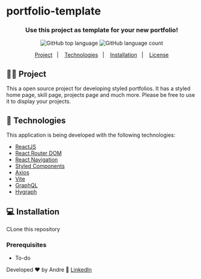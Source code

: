# portfolio-template

<h3 align="center">
  Use this project as template for your new portfolio! 
</h3>

<p align="center">
  <img alt="GitHub top language" src="https://img.shields.io/github/languages/top/Andre2553/portfolio-template">
  
  <img alt="GitHub language count" src="https://img.shields.io/github/languages/count/Andre2553/portfolio-template">
</p>

<p align="center">
  <a href="#%EF%B8%8F-project">Project</a>&nbsp;&nbsp;&nbsp;|&nbsp;&nbsp;&nbsp;
  <a href="#-technologies">Technologies</a>&nbsp;&nbsp;&nbsp;|&nbsp;&nbsp;&nbsp;
  <a href="#-Installation">Installation</a>&nbsp;&nbsp;&nbsp;|&nbsp;&nbsp;&nbsp;
  <a href="#-licença">License</a>
</p>


## 🦸‍♀️ Project

This a open source project for developing styled portfolios. It has a styled home page, skill page, projects page and much more. Please be free to use it to display your projects.

## 🚀 Technologies

This application is being developed with the following technologies:

- [ReactJS](https://reactjs.org/)
- [React Router DOM](https://reacttraining.com/react-router/)
- [React Navigation](https://reactnavigation.org/)
- [Styled Components](https://styled-components.com/)
- [Axios](https://github.com/axios/axios)
- [Vite](https://vitejs.dev/)
- [GraphQL](https://graphql.org/)
- [Hygraph](https://hygraph.com/)

## 💻 Installation

CLone this repository

### Prerequisites

- To-do


Developed ♥ by Andre :wave: [LinkedIn](https://www.linkedin.com/in/andrerodrigueslima)
 
